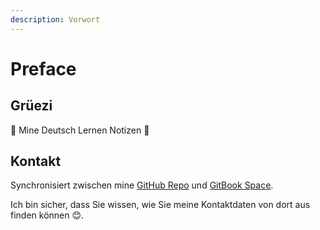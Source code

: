 ```yaml
---
description: Vorwort
---
```


# Preface

## Grüezi

🍄 Mine Deutsch Lernen Notizen 📙

## Kontakt

Synchronisiert zwischen mine [GitHub Repo](https://github.com/ymattw/glueckspilze) und [GitBook Space](https://ymattw.gitbook.io/glueckspilze).

Ich bin sicher, dass Sie wissen, wie Sie meine Kontaktdaten von dort aus finden können 😊.

